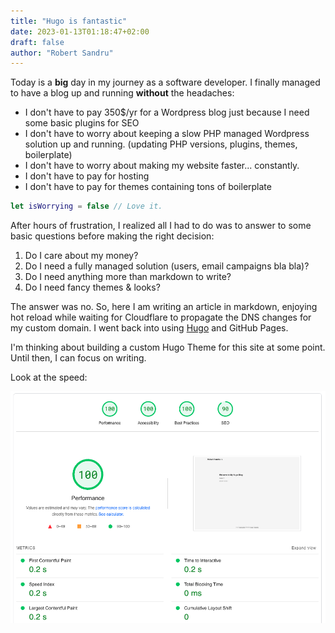 ```yaml
---
title: "Hugo is fantastic"
date: 2023-01-13T01:18:47+02:00
draft: false
author: "Robert Sandru"
---
```


Today is a **big** day in my journey as a software developer. I finally managed
to have a blog up and running **without** the headaches:

- I don't have to pay 350$/yr for a Wordpress blog just because I need
  some basic plugins for SEO
- I don't have to worry about keeping a slow PHP managed Wordpress solution
  up and running. (updating PHP versions, plugins, themes, boilerplate)
- I don't have to worry about making my website faster... constantly.
- I don't have to pay for hosting
- I don't have to pay for themes containing tons of boilerplate

```swift
let isWorrying = false // Love it.
```

After hours of frustration, I realized all I had to do was to answer to some
basic questions before making the right decision:

1. Do I care about my money?
2. Do I need a fully managed solution (users, email campaigns bla bla)?
3. Do I need anything more than markdown to write?
4. Do I need fancy themes & looks?

The answer was no. So, here I am writing an article in markdown, enjoying hot
reload while waiting for Cloudflare to propagate the DNS changes for my custom
domain. I went back into using [Hugo](https://gohugo.io/) and GitHub Pages.

I'm thinking about building a custom Hugo Theme for this site at some point.
Until then, I can focus on writing.

Look at the speed:

![Speed Test](images/speed-test.png)
